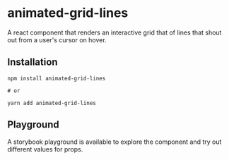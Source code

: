 # animated-grid-lines

A react component that renders an interactive grid that of lines that shout out from a user's cursor on hover.

## Installation

```
npm install animated-grid-lines

# or

yarn add animated-grid-lines
```

## Playground

A storybook playground is available to explore the component and try out different values for props.